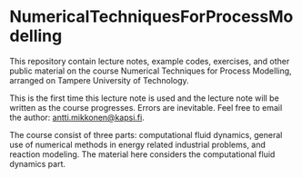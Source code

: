 # NumericalTechniquesForProcessModelling

This repository contain lecture notes, example codes, exercises, and other public material on the course Numerical Techniques for Process Modelling, arranged on Tampere University of Technology.

This is the first time this lecture note is used and the lecture note will be written as the course progresses. Errors are inevitable. Feel free to email the author: antti.mikkonen@kapsi.fi.

The course consist of three parts: computational fluid dynamics, general use of numerical methods in energy related industrial problems, and reaction modeling. The material here considers the computational fluid dynamics part.


